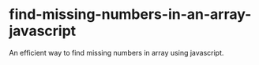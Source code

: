 # find-missing-numbers-in-an-array-javascript
An efficient way to find missing numbers in array using javascript.
